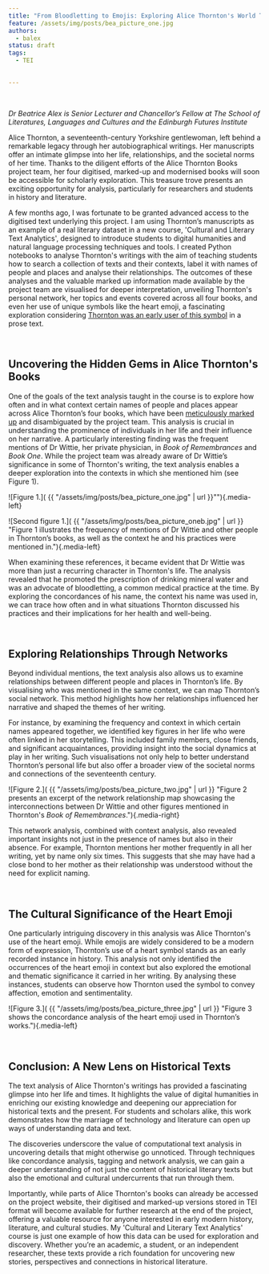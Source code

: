 ```yaml
---
title: "From Bloodletting to Emojis: Exploring Alice Thornton's World Through Computational Text Analytics"
feature: /assets/img/posts/bea_picture_one.jpg
authors:
  - balex
status: draft
tags:
  - TEI
 

---
```


<p>&nbsp;</p>

*Dr Beatrice Alex is Senior Lecturer and Chancellor’s Fellow at The School of Literatures, Languages and Cultures and the Edinburgh Futures Institute*
 
Alice Thornton, a seventeenth-century Yorkshire gentlewoman, left behind a remarkable legacy through her autobiographical writings. Her manuscripts offer an intimate glimpse into her life, relationships, and the societal norms of her time. Thanks to the diligent efforts of the Alice Thornton Books project team, her four digitised, marked-up and modernised books will soon be accessible for scholarly exploration. This treasure trove presents an exciting opportunity for analysis, particularly for researchers and students in history and literature.  

A few months ago, I was fortunate to be granted advanced access to the digitised text underlying this project.  I am using Thornton’s manuscripts as an example of a real literary dataset in a new course, 'Cultural and Literary Text Analytics', designed to introduce students to digital humanities and natural language processing techniques and tools.  I created Python notebooks to analyse Thornton's writings with the aim of teaching students how to search a collection of texts and their contexts, label it with names of people and places and analyse their relationships. The outcomes of these analyses and the valuable marked up information made available by the project team are visualised for deeper interpretation, unveiling Thornton's personal network, her topics and events covered across all four books, and even her use of unique symbols like the heart emoji, a fascinating exploration considering [Thornton was an early user of this symbol](https://thornton.kdl.kcl.ac.uk/posts/blog/2023-02-13-AliceThorntonsHeart-Blog/) in a prose text. 
 
<p>&nbsp;</p>

## Uncovering the Hidden Gems in Alice Thornton's Books

One of the goals of the text analysis taught in the course is to explore how often and in what context certain names of people and places appear across Alice Thornton’s four books, which have been [meticulously marked up](https://thornton.kdl.kcl.ac.uk/posts/blog/2022-08-25-encoding-alice-thorntons-books/) and disambiguated by the project team. This analysis is crucial in understanding the prominence of individuals in her life and their influence on her narrative. A particularly interesting finding was the frequent mentions of Dr Wittie, her private physician, in *Book of Remembrances* and *Book One*. While the project team was already aware of Dr Wittie’s significance in some of Thornton's writing, the text analysis enables a deeper exploration into the contexts in which she mentioned him (see Figure 1).

![Figure 1.]( {{ "/assets/img/posts/bea_picture_one.jpg" | url }}""){.media-left}

![Second figure 1.]( {{ "/assets/img/posts/bea_picture_oneb.jpg" | url }} "Figure 1 illustrates the frequency of mentions of Dr Wittie and other people in Thornton’s books, as well as the context he and his practices were mentioned in."){.media-left}

When examining these references, it became evident that Dr Wittie was more than just a recurring character in Thornton's life. The analysis revealed that he promoted the prescription of drinking mineral water and was an advocate of bloodletting, a common medical practice at the time. By exploring the concordances of his name, the context his name was used in, we can trace how often and in what situations Thornton discussed his practices and their implications for her health and well-being.

<p>&nbsp;</p>


## Exploring Relationships Through Networks

Beyond individual mentions, the text analysis also allows us to examine relationships between different people and places in Thornton’s life. By visualising who was mentioned in the same context, we can map Thornton’s social network. This method highlights how her relationships influenced her narrative and shaped the themes of her writing.

For instance, by examining the frequency and context in which certain names appeared together, we identified key figures in her life who were often linked in her storytelling. This included family members, close friends, and significant acquaintances, providing insight into the social dynamics at play in her writing. Such visualisations not only help to better understand Thornton’s personal life but also offer a broader view of the societal norms and connections of the seventeenth century.

![Figure 2.]( {{ "/assets/img/posts/bea_picture_two.jpg" | url }} "Figure 2 presents an excerpt of the network relationship map showcasing the interconnections between Dr Wittie and other figures mentioned in Thornton's *Book of Remembrances*."){.media-right}

This network analysis, combined with context analysis, also revealed important insights not just in the presence of names but also in their absence. For example, Thornton mentions her mother frequently in all her writing, yet by name only six times.  This suggests that she may have had a close bond to her mother as their relationship was understood without the need for explicit naming. 
 
<p>&nbsp;</p>

## The Cultural Significance of the Heart Emoji

One particularly intriguing discovery in this analysis was Alice Thornton's use of the heart emoji. While emojis are widely considered to be a modern form of expression, Thornton’s use of a heart symbol stands as an early recorded instance in history. This analysis not only identified the occurrences of the heart emoji in context but also explored the emotional and thematic significance it carried in her writing. By analysing these instances, students can observe how Thornton used the symbol to convey affection, emotion and sentimentality.

![Figure 3.]( {{ "/assets/img/posts/bea_picture_three.jpg" | url }} "Figure 3 shows the concordance analysis of the heart emoji used in Thornton’s works."){.media-left}


<p>&nbsp;</p>

## Conclusion: A New Lens on Historical Texts

The text analysis of Alice Thornton's writings has provided a fascinating glimpse into her life and times. It highlights the value of digital humanities in enriching our existing knowledge and deepening our appreciation for historical texts and the present. For students and scholars alike, this work demonstrates how the marriage of technology and literature can open up ways of understanding data and text.

The discoveries underscore the value of computational text analysis in uncovering details that might otherwise go unnoticed. Through techniques like concordance analysis, tagging and network analysis, we can gain a deeper understanding of not just the content of historical literary texts but also the emotional and cultural undercurrents that run through them.

Importantly, while parts of Alice Thornton's books can already be accessed on the project website, their digitised and marked-up versions stored in TEI format will become available for further research at the end of the project, offering a valuable resource for anyone interested in early modern history, literature, and cultural studies. My 'Cultural and Literary Text Analytics' course is just one example of how this data can be used for exploration and discovery. Whether you’re an academic, a student, or an independent researcher, these texts provide a rich foundation for uncovering new stories, perspectives and connections in historical literature.

